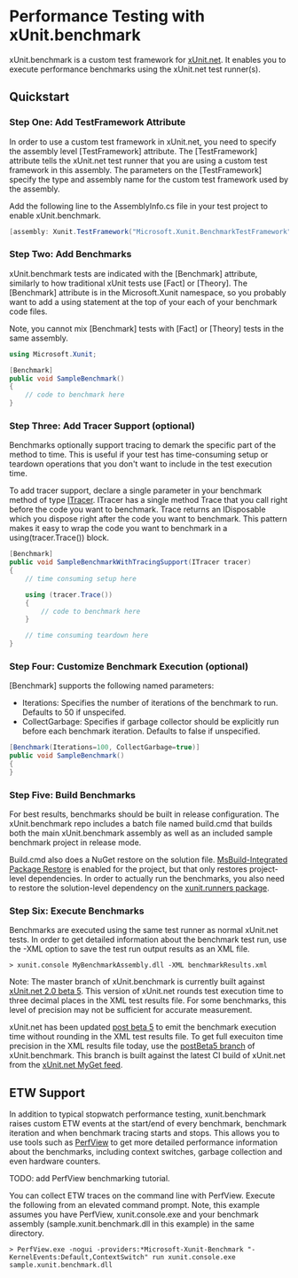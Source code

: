 # Performance Testing with xUnit.benchmark

xUnit.benchmark is a custom test framework for 
[xUnit.net](http://xunit.github.io/).
It enables you to execute performance benchmarks using the xUnit.net test
runner(s).

## Quickstart

### Step One: Add TestFramework Attribute

In order to use a custom test framework in xUnit.net, you need to specify the
assembly level [TestFramework] attribute. The [TestFramework] attribute tells
the xUnit.net test runner that you are using a custom test framework in this
assembly. The parameters on the [TestFramework] specify the type and assembly
name for the custom test framework used by the assembly.

Add the following line to the AssemblyInfo.cs file in your test project to 
enable xUnit.benchmark.

```csharp
[assembly: Xunit.TestFramework("Microsoft.Xunit.BenchmarkTestFramework", "Xunit.Benchmark")]
```

### Step Two: Add Benchmarks

xUnit.benchmark tests are indicated with the [Benchmark] attribute, similarly to
how traditional xUnit tests use [Fact] or [Theory]. The [Benchmark] attribute is
in the Microsoft.Xunit namespace, so you probably want to add a using statement
at the top of your each of your benchmark code files.

Note, you cannot mix [Benchmark] tests with [Fact] or [Theory] tests in the
same assembly.

```csharp
using Microsoft.Xunit;

[Benchmark]
public void SampleBenchmark()
{
    // code to benchmark here
}
```

### Step Three: Add Tracer Support (optional)

Benchmarks optionally support tracing to demark the specific part of the method
to time. This is useful if your test has time-consuming setup or teardown
operations that you don't want to include in the test execution time.

To add tracer support, declare a single parameter in your benchmark method of
type 
[ITracer](https://github.com/devhawk/xunit.benchmark/blob/master/xunit.benchmark/ITracer.cs).
ITracer has a single method Trace that you call right before the code you want
to benchmark. Trace returns an IDisposable which you dispose right after the
code you want to benchmark. This pattern makes it easy to wrap the code you want
to benchmark in a using(tracer.Trace()) block.

```csharp
[Benchmark]
public void SampleBenchmarkWithTracingSupport(ITracer tracer)
{
    // time consuming setup here

    using (tracer.Trace())
    {
        // code to benchmark here
    }

    // time consuming teardown here
}
```

### Step Four: Customize Benchmark Execution (optional)

[Benchmark] supports the following named parameters:
 * Iterations: Specifies the number of iterations of the benchmark to run.
 Defaults to 50 if unspecifed.
 * CollectGarbage: Specifies if garbage collector should be explicitly run
 before each benchmark iteration. Defaults to false if unspecified.

```csharp
[Benchmark(Iterations=100, CollectGarbage=true)]
public void SampleBenchmark()
{
}
```

### Step Five: Build Benchmarks

For best results, benchmarks should be built in release configuration. The
xUnit.benchmark repo includes a batch file named build.cmd that builds both the
main xUnit.benchmark assembly as well as an included sample benchmark project in
release mode.

Build.cmd also does a NuGet restore on the solution file. [MsBuild-Integrated
Package Restore](http://docs.nuget.org/docs/reference/package-restore) is
enabled for the project, but that only restores project-level dependencies. In
order to actually run the benchmarks, you also need to restore the 
solution-level dependency on the [xunit.runners
package](https://www.nuget.org/packages/xunit.runners/2.0.0-beta5-build2785).

### Step Six: Execute Benchmarks
Benchmarks are executed using the same test runner as normal xUnit.net tests.
In order to get detailed information about the benchmark test run, use the
-XML option to save the test run output results as an XML file.

```
> xunit.console MyBenchmarkAssembly.dll -XML benchmarkResults.xml
```

Note: The master branch of xUnit.benchmark is currently built against 
[xUnit.net 2.0 beta 5](https://github.com/xunit/xunit/releases/tag/2.0-beta-5).
This version of xUnit.net rounds test execution time to three decimal places in 
the XML test results file. For some benchmarks, this level of precision may not 
be sufficient for accurate measurement. 

xUnit.net has been updated [post beta 5](https://github.com/xunit/xunit/pull/230) 
to emit the benchmark execution time without rounding in the XML test results 
file. To get full execuiton time precision in the XML results file today, use the
[postBeta5 branch](https://github.com/devhawk/xunit.benchmark/tree/postBeta5)
of xUnit.benchmark. This branch is built against the latest CI build of 
xUnit.net from the [xUnit.net MyGet feed](https://www.myget.org/F/xunit).

## ETW Support

In addition to typical stopwatch performance testing, xunit.benchmark raises
custom ETW events at the start/end of every benchmark, benchmark iteration and
when benchmark tracing starts and stops. This allows you to use tools such as
[PerfView](http://www.microsoft.com/en-us/download/details.aspx?id=28567) to get 
more detailed performance information about the benchmarks, including context 
switches, garbage collection and even hardware counters.

TODO: add PerfView benchmarking tutorial.

You can collect ETW traces on the command line with PerfView. Execute the 
following from an elevated command prompt. Note, this example assumes you have 
PerfView, xunit.console.exe and your benchmark assembly 
(sample.xunit.benchmark.dll in this example) in the same directory. 

```
> PerfView.exe -nogui -providers:*Microsoft-Xunit-Benchmark "-KernelEvents:Default,ContextSwitch" run xunit.console.exe sample.xunit.benchmark.dll

```

